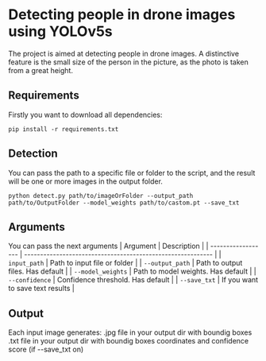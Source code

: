 # Detecting people in drone images using YOLOv5s
The project is aimed at detecting people in drone images. A distinctive feature is the small size of the person in the picture, as the photo is taken from a great height.

## Requirements
Firstly you want to download all dependencies:

```
pip install -r requirements.txt
```

## Detection
You can pass the path to a specific file or folder to the script, and the result will be one or more images in the output folder.

```
python detect.py path/to/imageOrFolder --output_path path/to/OutputFolder --model_weights path/to/castom.pt --save_txt
```

## Arguments
You can pass the next arguments
| Argument           | Description                                                 |
| ------------------ | ----------------------------------------------------------- |
| `input_path`       | Path to input file or folder                                |
| `--output_path`    | Path to output files. Has default                           |
| `--model_weights`  | Path to model weights. Has default                          |
| `--confidence`     | Confidence threshold. Has default                           |
| `--save_txt`       | If you want to save text results                            |

## Output
Each input image generates:
    .jpg file in your output dir with boundig boxes
    .txt file in your output dir with boundig boxes coordinates and confidence score (if --save_txt on)